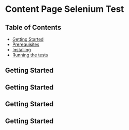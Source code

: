 # Content Page Selenium Test

## Table of Contents

* [Getting Started](#gettingstarted)
* [Prerequisites](#prerequisites)
* [Installing](#installing)
* [Running the tests](#runningthetests)

## <a name="gettingStarted"></a>Getting Started
## <a name="prerequisites"></a>Getting Started
## <a name="installing"></a>Getting Started
## <a name="runningthetests"></a>Getting Started
